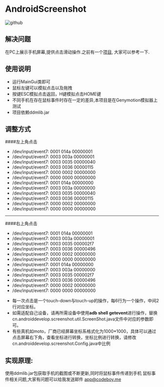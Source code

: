 AndroidScreenshot
=================

![github](phone.png)

解决问题
-------------
在PC上展示手机屏幕,提供点击滑动操作.之前有一个[项目](http://code.google.com/p/androidscreencast),
大家可以参考一下.

使用说明
------------
* 运行MainGui类即可
* 鼠标左键可以模拟点击以及拖拽
* 按键ESC模拟点击返回，H键模拟点击HOME键
* 不同手机在存在鼠标事件时存在一定的差异,本项目是在Genymotion模拟器上测试
* 项目依赖ddmlib.jar

调整方式
--------------
####左上角点击
* /dev/input/event7: 0001 014a 00000001
* /dev/input/event7: 0003 003a 00000001
* /dev/input/event7: 0003 0035 00000040
* /dev/input/event7: 0003 0036 00000115
* /dev/input/event7: 0000 0002 00000000
* /dev/input/event7: 0000 0000 00000000
* /dev/input/event7: 0001 014a 00000000
* /dev/input/event7: 0003 003a 00000000
* /dev/input/event7: 0003 0035 00000040
* /dev/input/event7: 0003 0036 00000115
* /dev/input/event7: 0000 0002 00000000
* /dev/input/event7: 0000 0000 00000000

--------------------------------------------
####右上角点击
* /dev/input/event7: 0001 014a 00000001
* /dev/input/event7: 0003 003a 00000001
* /dev/input/event7: 0003 0035 000002f7
* /dev/input/event7: 0003 0036 00000496
* /dev/input/event7: 0000 0002 00000000
* /dev/input/event7: 0000 0000 00000000
* /dev/input/event7: 0001 014a 00000000
* /dev/input/event7: 0003 003a 00000000
* /dev/input/event7: 0003 0035 000002f7
* /dev/input/event7: 0003 0036 00000496
* /dev/input/event7: 0000 0002 00000000
* /dev/input/event7: 0000 0000 00000000

+ 每一次点击是一个touch-down与touch-up的操作，每6行为一个操作，中间2行对应坐标。
+ 如需适配自己设备，请再所需设备中使用**adb shell  getevent**进行操作，替换cn.androiddevelop.screenshot.util.ScreenShot.java文件中对应的参数即可。
+ 有些真机如moto，厂商已经屏幕坐标系格式化为1000*1000，具体可以通过点击屏幕右下角，查看坐标进行转换，坐标比例进行转换，请修改cn.androiddevelop.screenshot.Config.java中比例

实现原理:
------------
使用ddmlib.jar包获取手机的截图或不断更新,同时将鼠标事件传递到手机
鼠标事件相关问题,大家有问题可以给我发送邮件 app@codeboy.me